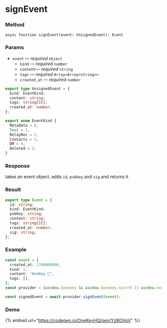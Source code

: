 # signEvent

### Method

```
async function signEvent(event: UnsignedEvent): Event 
```

### Params

* `event` — _required_ `object`
  * `kind` — _required_ `number`
  * `content`— _required_ `string`
  * `tags` — _required_ `Array<Array<string>>`
  * `created_at` — _required_ `number`

```typescript
export type UnsignedEvent = {
  kind: EventKind;
  content: string;
  tags: string[][];
  created_at: number;
};

export enum EventKind {
  Metadata = 0,
  Text = 1,
  RelayRec = 2,
  Contacts = 3,
  DM = 4,
  Deleted = 5,
}
```

### Response

takes an event object, adds `id`, `pubkey` and `sig` and returns it

### Result

```typescript
export type Event = {
  id: string;
  kind: EventKind;
  pubkey: string;
  content: string;
  tags: string[][];
  created_at: number;
  sig: string;
};
```

### Example

```typescript
const event = {
  created_at: 1700000000,
  kind: 1,
  content: "OneKey 🚀",
  tags: [],
};
const provider = (window.$onekey && window.$onekey.nostr) || window.nostr;

const signedEvent = await provider.signEvent(event);
```

### Demo

{% embed url="https://codepen.io/OneKeyHQ/pen/YzBOVgV" %}
